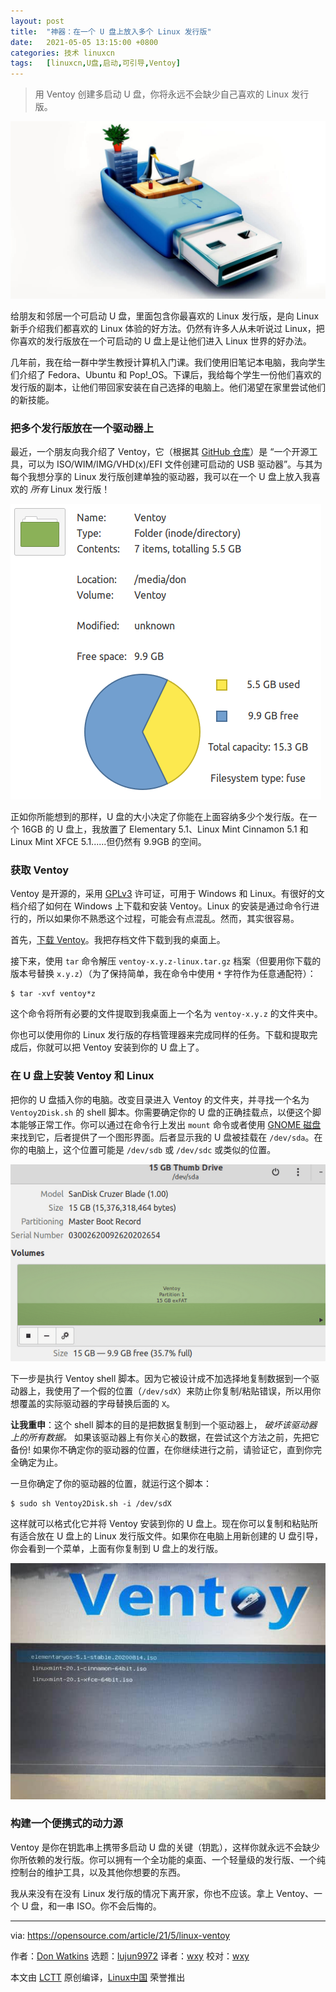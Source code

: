 ```yaml
---
layout: post
title:	"神器：在一个 U 盘上放入多个 Linux 发行版"
date:	2021-05-05 13:15:00 +0800 
categories:	技术 linuxcn 
tags:	[linuxcn,U盘,启动,可引导,Ventoy]
---
```




> 
> 用 Ventoy 创建多启动 U 盘，你将永远不会缺少自己喜欢的 Linux 发行版。
> 
> 
> 


![](/Asserts/Images/album/202105/05/131432p5q7hh5cm7a8ffsd.jpg "USB drive")


给朋友和邻居一个可启动 U 盘，里面包含你最喜欢的 Linux 发行版，是向 Linux 新手介绍我们都喜欢的 Linux 体验的好方法。仍然有许多人从未听说过 Linux，把你喜欢的发行版放在一个可启动的 U 盘上是让他们进入 Linux 世界的好办法。


几年前，我在给一群中学生教授计算机入门课。我们使用旧笔记本电脑，我向学生们介绍了 Fedora、Ubuntu 和 Pop!\_OS。下课后，我给每个学生一份他们喜欢的发行版的副本，让他们带回家安装在自己选择的电脑上。他们渴望在家里尝试他们的新技能。


### 把多个发行版放在一个驱动器上


最近，一个朋友向我介绍了 Ventoy，它（根据其 [GitHub 仓库](https://github.com/ventoy/Ventoy)）是 “一个开源工具，可以为 ISO/WIM/IMG/VHD(x)/EFI 文件创建可启动的 USB 驱动器”。与其为每个我想分享的 Linux 发行版创建单独的驱动器，我可以在一个 U 盘上放入我喜欢的 *所有* Linux 发行版！


![USB 空间](/Asserts/Images/album/202105/05/131519zqhhnb9ppwqk2hbn.png "USB space")


正如你所能想到的那样，U 盘的大小决定了你能在上面容纳多少个发行版。在一个 16GB 的 U 盘上，我放置了 Elementary 5.1、Linux Mint Cinnamon 5.1 和 Linux Mint XFCE 5.1......但仍然有 9.9GB 的空间。


### 获取 Ventoy


Ventoy 是开源的，采用 [GPLv3](https://www.ventoy.net/en/doc_license.html) 许可证，可用于 Windows 和 Linux。有很好的文档介绍了如何在 Windows 上下载和安装 Ventoy。Linux 的安装是通过命令行进行的，所以如果你不熟悉这个过程，可能会有点混乱。然而，其实很容易。


首先，[下载 Ventoy](https://github.com/ventoy/Ventoy/releases)。我把存档文件下载到我的桌面上。


接下来，使用 `tar` 命令解压 `ventoy-x.y.z-linux.tar.gz` 档案（但要用你下载的版本号替换 `x.y.z`）（为了保持简单，我在命令中使用 `*` 字符作为任意通配符）：



```
$ tar -xvf ventoy*z

```

这个命令将所有必要的文件提取到我桌面上一个名为 `ventoy-x.y.z` 的文件夹中。


你也可以使用你的 Linux 发行版的存档管理器来完成同样的任务。下载和提取完成后，你就可以把 Ventoy 安装到你的 U 盘上了。


### 在 U 盘上安装 Ventoy 和 Linux


把你的 U 盘插入你的电脑。改变目录进入 Ventoy 的文件夹，并寻找一个名为 `Ventoy2Disk.sh` 的 shell 脚本。你需要确定你的 U 盘的正确挂载点，以便这个脚本能够正常工作。你可以通过在命令行上发出 `mount` 命令或者使用 [GNOME 磁盘](https://wiki.gnome.org/Apps/Disks) 来找到它，后者提供了一个图形界面。后者显示我的 U 盘被挂载在 `/dev/sda`。在你的电脑上，这个位置可能是 `/dev/sdb` 或 `/dev/sdc` 或类似的位置。


![GNOME 磁盘中的 USB 挂载点](/Asserts/Images/album/202105/05/131520puyy1ecrseq4hhbu.png "USB mount point in GNOME Disks")


下一步是执行 Ventoy shell 脚本。因为它被设计成不加选择地复制数据到一个驱动器上，我使用了一个假的位置（`/dev/sdX`）来防止你复制/粘贴错误，所以用你想覆盖的实际驱动器的字母替换后面的 `X`。


**让我重申**：这个 shell 脚本的目的是把数据复制到一个驱动器上， *破坏该驱动器上的所有数据。* 如果该驱动器上有你关心的数据，在尝试这个方法之前，先把它备份! 如果你不确定你的驱动器的位置，在你继续进行之前，请验证它，直到你完全确定为止。


一旦你确定了你的驱动器的位置，就运行这个脚本：



```
$ sudo sh Ventoy2Disk.sh -i /dev/sdX

```

这样就可以格式化它并将 Ventoy 安装到你的 U 盘上。现在你可以复制和粘贴所有适合放在 U 盘上的 Linux 发行版文件。如果你在电脑上用新创建的 U 盘引导，你会看到一个菜单，上面有你复制到 U 盘上的发行版。


![Ventoy中的Linux发行版](/Asserts/Images/album/202105/05/131521ylm9ec4kzukeksyo.jpg "Linux distros in Ventoy")


### 构建一个便携式的动力源


Ventoy 是你在钥匙串上携带多启动 U 盘的关键（钥匙），这样你就永远不会缺少你所依赖的发行版。你可以拥有一个全功能的桌面、一个轻量级的发行版、一个纯控制台的维护工具，以及其他你想要的东西。


我从来没有在没有 Linux 发行版的情况下离开家，你也不应该。拿上 Ventoy、一个 U 盘，和一串 ISO。你不会后悔的。




---


via: <https://opensource.com/article/21/5/linux-ventoy>


作者：[Don Watkins](https://opensource.com/users/don-watkins) 选题：[lujun9972](https://github.com/lujun9972) 译者：[wxy](https://github.com/wxy) 校对：[wxy](https://github.com/wxy)


本文由 [LCTT](https://github.com/LCTT/TranslateProject) 原创编译，[Linux中国](https://linux.cn/) 荣誉推出
